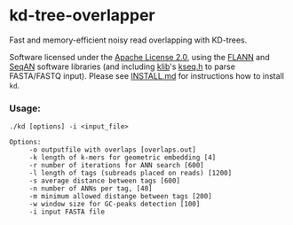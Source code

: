 # kd-tree-overlapper

Fast and memory-efficient noisy read overlapping with KD-trees.

Software licensed under the [Apache License 2.0](LICENSE.txt), using the [FLANN](https://github.com/mariusmuja/flann) and [SeqAN](https://github.com/seqan/seqan) software libraries (and including [klib](https://github.com/attractivechaos/klib)'s [kseq.h](kseq.h) to parse FASTA/FASTQ input). Please see [INSTALL.md](INSTALL.md) for instructions how to install `kd`.

### Usage:

```
./kd [options] -i <input_file>

Options:
     -o outputfile with overlaps [overlaps.out]
     -k length of k-mers for geometric embedding [4]
     -r number of iterations for ANN search [600]
     -l length of tags (subreads placed on reads) [1200]
     -s average distance between tags [600]
     -n number of ANNs per tag, [40]
     -m minimum allowed distange between tags [200]
     -w window size for GC-peaks detection [100]
     -i input FASTA file
```

